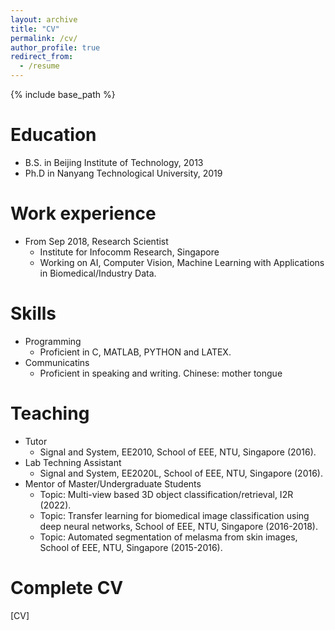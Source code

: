 ```yaml
---
layout: archive
title: "CV"
permalink: /cv/
author_profile: true
redirect_from:
  - /resume
---
```


{% include base_path %}

Education
======
* B.S. in Beijing Institute of Technology, 2013
* Ph.D in Nanyang Technological University, 2019

Work experience
======
* From Sep 2018, Research Scientist
  * Institute for Infocomm Research, Singapore
  * Working on AI, Computer Vision, Machine Learning with Applications in Biomedical/Industry Data.
  
Skills
======
* Programming
  * Proficient in C, MATLAB, PYTHON and LATEX.
* Communicatins
  * Proficient in speaking and writing. Chinese: mother tongue
  
Teaching
======
  * Tutor
    * Signal and System, EE2010, School of EEE, NTU, Singapore (2016).
  * Lab Techning Assistant
    * Signal and System, EE2020L, School of EEE, NTU, Singapore (2016).
  * Mentor of Master/Undergraduate Students
    * Topic: Multi-view based 3D object classification/retrieval, I2R (2022).
    * Topic: Transfer learning for biomedical image classification using deep neural networks, School of EEE, NTU, Singapore (2016-2018).
    * Topic: Automated segmentation of melasma from skin images, School of EEE, NTU, Singapore (2015-2016).

Complete CV
======
[CV]
